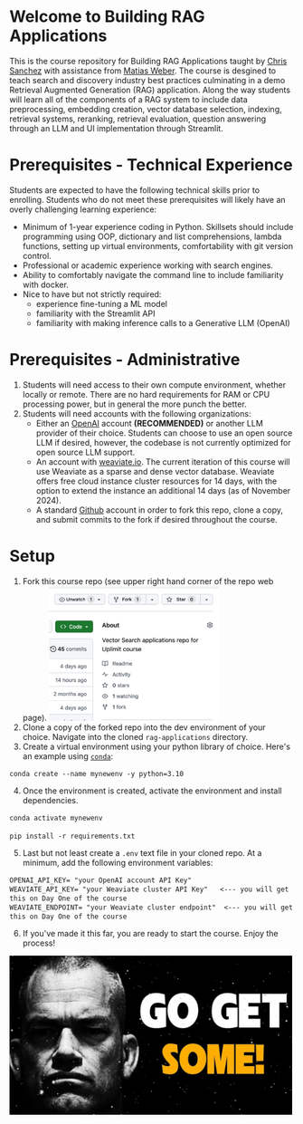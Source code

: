 # Welcome to Building RAG Applications
This is the course repository for Building RAG Applications taught by [Chris Sanchez](https://www.linkedin.com/in/excellenceisahabit/) with assistance from [Matias Weber](https://www.linkedin.com/in/matiasweber/).
The course is desgined to teach search and discovery industry best practices culminating in a demo Retrieval Augmented Generation (RAG) application.  Along the way students will learn all of the components of a RAG system to include data preprocessing, embedding creation, vector database selection, indexing, retrieval systems, reranking, retrieval evaluation, question answering through an LLM and UI implementation through Streamlit.  

# Prerequisites - Technical Experience
Students are expected to have the following technical skills prior to enrolling. Students who do not meet these prerequisites will likely have an overly challenging learning experience:
- Minimum of 1-year experience coding in Python.  Skillsets should include programming using OOP, dictionary and list comprehensions, lambda functions, setting up virtual environments, comfortability with git version control.  
- Professional or academic experience working with search engines. 
- Ability to comfortably navigate the command line to include familiarity with docker. 
- Nice to have but not strictly required:
    - experience fine-tuning a ML model
    - familiarity with the Streamlit API
    - familiarity with making inference calls to a Generative LLM (OpenAI)  
# Prerequisites - Administrative
1. Students will need access to their own compute environment, whether locally or remote.  There are no hard requirements for RAM or CPU processing power, but in general the more punch the better. 
2. Students will need accounts with the following organizations:
    - Either an [OpenAI](https://openai.com) account **(RECOMMENDED)** or another LLM provider of their choice.  Students can choose to use an open source LLM if desired, however, the codebase is not currently optimized for open source LLM support.   
    - An account with [weaviate.io](https://weaviate.io).  The current iteration of this course will use Weaviate as a sparse and dense vector database.  Weaviate offers free cloud instance cluster resources for 14 days, with the option to extend the instance an additional 14 days (as of November 2024).
    - A standard [Github](https://github.com/) account in order to fork this repo, clone a copy, and submit commits to the fork if desired throughout the course. 

# Setup
1. Fork this course repo (see upper right hand corner of the repo web page).
    <img src="assets/forkbutton.png" alt="fork button" width="300" height="auto">
3. Clone a copy of the forked repo into the dev environment of your choice.  Navigate into the cloned `rag-applications` directory. 
4. Create a virtual environment using your python library of choice.  Here's an example using [`conda`](https://docs.conda.io/projects/miniconda/en/latest/):  
```
conda create --name mynewenv -y python=3.10
```
4. Once the environment is created, activate the environment and install dependencies.
```
conda activate mynewenv

pip install -r requirements.txt
```
5. Last but not least create a `.env` text file in your cloned repo.  At a minimum, add the following environment variables:
```
OPENAI_API_KEY= "your OpenAI account API Key"
WEAVIATE_API_KEY= "your Weaviate cluster API Key"   <--- you will get this on Day One of the course
WEAVIATE_ENDPOINT= "your Weaviate cluster endpoint"  <--- you will get this on Day One of the course
```
6. If you've made it this far, you are ready to start the course.  Enjoy the process!
<img src="assets/getsome.jpg" alt="jocko" width="500" height="auto">
